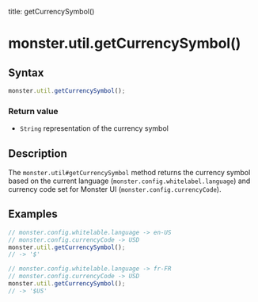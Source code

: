 title: getCurrencySymbol()

# monster.util.getCurrencySymbol()

## Syntax
```javascript
monster.util.getCurrencySymbol();
```
### Return value
* `String` representation of the currency symbol

## Description
The `monster.util#getCurrencySymbol` method returns the currency symbol based on the current language (`monster.config.whitelabel.language`) and currency code set for Monster UI (`monster.config.currencyCode`).

## Examples
```javascript
// monster.config.whitelable.language -> en-US
// monster.config.currencyCode -> USD
monster.util.getCurrencySymbol();
// -> '$'

// monster.config.whitelable.language -> fr-FR
// monster.config.currencyCode -> USD
monster.util.getCurrencySymbol();
// -> '$US'
```
